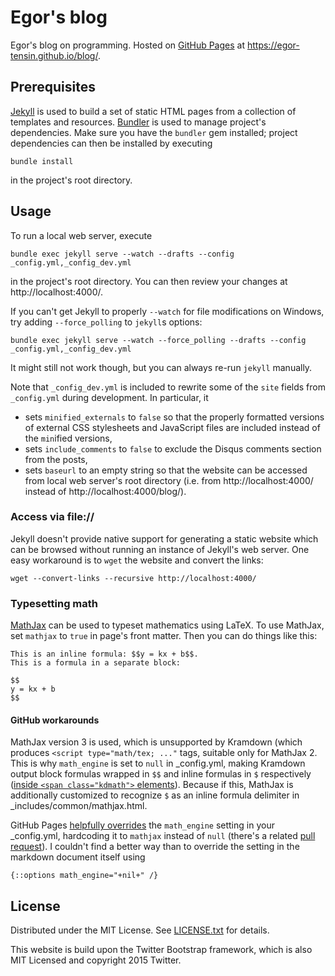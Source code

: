 Egor's blog
===========

Egor's blog on programming.
Hosted on [GitHub Pages] at https://egor-tensin.github.io/blog/.

[GitHub Pages]: https://pages.github.com

Prerequisites
-------------

[Jekyll] is used to build a set of static HTML pages from a collection of
templates and resources.
[Bundler] is used to manage project's dependencies.
Make sure you have the `bundler` gem installed; project dependencies can then
be installed by executing

    bundle install

in the project's root directory.

[Jekyll]: https://jekyllrb.com/
[Bundler]: http://bundler.io/

Usage
-----

To run a local web server, execute

    bundle exec jekyll serve --watch --drafts --config _config.yml,_config_dev.yml

in the project's root directory.
You can then review your changes at http://localhost:4000/.

If you can't get Jekyll to properly `--watch` for file modifications on
Windows, try adding `--force_polling` to `jekyll`s options:

    bundle exec jekyll serve --watch --force_polling --drafts --config _config.yml,_config_dev.yml

It might still not work though, but you can always re-run `jekyll` manually.

Note that `_config_dev.yml` is included to rewrite some of the `site` fields
from `_config.yml` during development.
In particular, it

* sets `minified_externals` to `false` so that the properly formatted versions
of external CSS stylesheets and JavaScript files are included instead of the
`min`ified versions,
* sets `include_comments` to `false` to exclude the Disqus comments section
from the posts,
* sets `baseurl` to an empty string so that the website can be accessed from
local web server's root directory (i.e. from http://localhost:4000/ instead of
http://localhost:4000/blog/).

### Access via file://

Jekyll doesn't provide native support for generating a static website which can
be browsed without running an instance of Jekyll's web server.
One easy workaround is to `wget` the website and convert the links:

    wget --convert-links --recursive http://localhost:4000/

### Typesetting math

[MathJax] can be used to typeset mathematics using LaTeX.
To use MathJax, set `mathjax` to `true` in page's front matter.
Then you can do things like this:

```
This is an inline formula: $$y = kx + b$$.
This is a formula in a separate block:

$$
y = kx + b
$$
```

[MathJax]: https://www.mathjax.org/

#### GitHub workarounds

MathJax version 3 is used, which is unsupported by Kramdown (which produces
`<script type="math/tex; ..."` tags, suitable only for MathJax 2.
This is why `math_engine` is set to `null` in _config.yml, making Kramdown
output block formulas wrapped in `$$` and inline formulas in `$` respectively
([inside `<span class="kdmath">` elements][kramdown issue]).
Because if this, MathJax is additionally customized to recognize `$` as an
inline formula delimiter in _includes/common/mathjax.html.

GitHub Pages [helpfully overrides] the `math_engine` setting in your
_config.yml, hardcoding it to `mathjax` instead of `null` (there's a related
[pull request]).
I couldn't find a better way than to override the setting in the markdown
document itself using

    {::options math_engine="+nil+" /}

[kramdown issue]: https://github.com/gettalong/kramdown/issues/342
[helpfully overrides]: https://help.github.com/en/articles/configuring-jekyll
[pull request]: https://github.com/github/pages-gem/pull/644

License
-------

Distributed under the MIT License.
See [LICENSE.txt] for details.

This website is build upon the Twitter Bootstrap framework, which is also MIT
Licensed and copyright 2015 Twitter.

[LICENSE.txt]: LICENSE.txt
